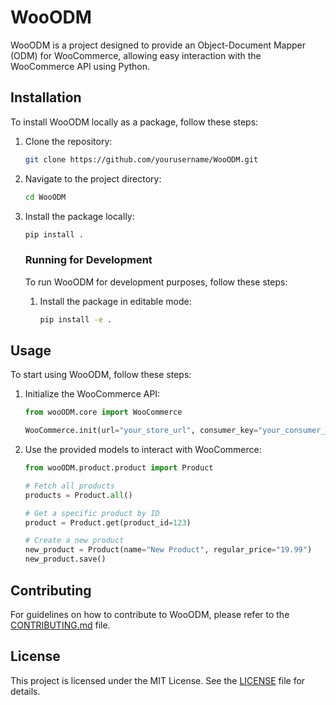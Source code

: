 # WooODM

WooODM is a project designed to provide an Object-Document Mapper (ODM) for WooCommerce, allowing easy interaction with the WooCommerce API using Python.

## Installation

To install WooODM locally as a package, follow these steps:

1. Clone the repository:
    ```sh
    git clone https://github.com/yourusername/WooODM.git
    ```
2. Navigate to the project directory:
    ```sh
    cd WooODM
    ```
3. Install the package locally:
    ```sh
    pip install .
    ```
    
    ### Running for Development

    To run WooODM for development purposes, follow these steps:

    1. Install the package in editable mode:
        ```sh
        pip install -e .
        ```
## Usage

To start using WooODM, follow these steps:

1. Initialize the WooCommerce API:
    ```python
    from wooODM.core import WooCommerce

    WooCommerce.init(url="your_store_url", consumer_key="your_consumer_key", consumer_secret="your_consumer_secret")
    ```

2. Use the provided models to interact with WooCommerce:
    ```python
    from wooODM.product.product import Product

    # Fetch all products
    products = Product.all()

    # Get a specific product by ID
    product = Product.get(product_id=123)

    # Create a new product
    new_product = Product(name="New Product", regular_price="19.99")
    new_product.save()
    ```

## Contributing
For guidelines on how to contribute to WooODM, please refer to the [CONTRIBUTING.md](CONTRIBUTING.md) file.

## License

This project is licensed under the MIT License. See the [LICENSE](LICENSE) file for details.
